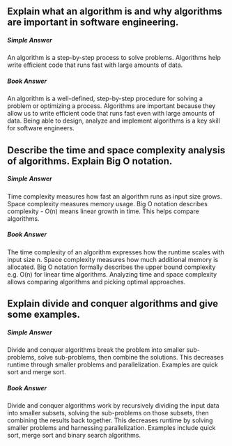 ## Explain what an algorithm is and why algorithms are important in software engineering.
##### Simple Answer
An algorithm is a step-by-step process to solve problems. Algorithms help write efficient code that runs fast with large amounts of data.
##### Book Answer
An algorithm is a well-defined, step-by-step procedure for solving a problem or optimizing a process. Algorithms are important because they allow us to write efficient code that runs fast even with large amounts of data. Being able to design, analyze and implement algorithms is a key skill for software engineers.

## Describe the time and space complexity analysis of algorithms. Explain Big O notation.
##### Simple Answer
Time complexity measures how fast an algorithm runs as input size grows. Space complexity measures memory usage. Big O notation describes complexity - O(n) means linear growth in time. This helps compare algorithms.
##### Book Answer
The time complexity of an algorithm expresses how the runtime scales with input size n. Space complexity measures how much additional memory is allocated. Big O notation formally describes the upper bound complexity e.g. O(n) for linear time algorithms. Analyzing time and space complexity allows comparing algorithms and picking optimal approaches.

## Explain divide and conquer algorithms and give some examples.
##### Simple Answer
Divide and conquer algorithms break the problem into smaller sub-problems, solve sub-problems, then combine the solutions. This decreases runtime through smaller problems and parallelization. Examples are quick sort and merge sort.
##### Book Answer
Divide and conquer algorithms work by recursively dividing the input data into smaller subsets, solving the sub-problems on those subsets, then combining the results back together. This decreases runtime by solving smaller problems and harnessing parallelization. Examples include quick sort, merge sort and binary search algorithms.

